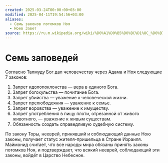 ```yaml
---
created: 2025-03-24T00:00:00+03:00
modified: 2025-04-11T19:54:56+03:00
aliases:
  - Семь законов потомков Ноя
  - Ноев Завет
source: https://ru.m.wikipedia.org/wiki/%D0%A1%D0%B5%D0%BC%D1%8C_%D0%B7%D0%B0%D0%BA%D0%BE%D0%BD%D0%BE%D0%B2_%D0%BF%D0%BE%D1%82%D0%BE%D0%BC%D0%BA%D0%BE%D0%B2_%D0%9D%D0%BE%D1%8F
---
```


# Семь заповедей

Согласно Талмуду Бог дал человечеству через Адама и Ноя следующие 7 законов:

 1. Запрет идолопоклонства — вера в единого Бога.
 2. Запрет богохульства — почитание Бога.
 3. Запрет убийства — уважение к человеческой жизни.
 4. Запрет прелюбодеяния — уважение к семье.
 5. Запрет воровства — уважение к имуществу.
 6. Запрет употребления в пищу плоти, отрезанной от живого животного, — уважение к живым существам.
 7. Обязанность создать справедливую судебную систему.

По закону Торы, нееврей, принявший и соблюдающий данные Ною законы, получает статус жителя-пришельца в Стране Израиля. Маймонид считает, что все народы мира обязаны принять законы потомков Ноя, и подтверждает, что всякий нееврей, соблюдающий эти законы, войдёт в Царство Небесное.

